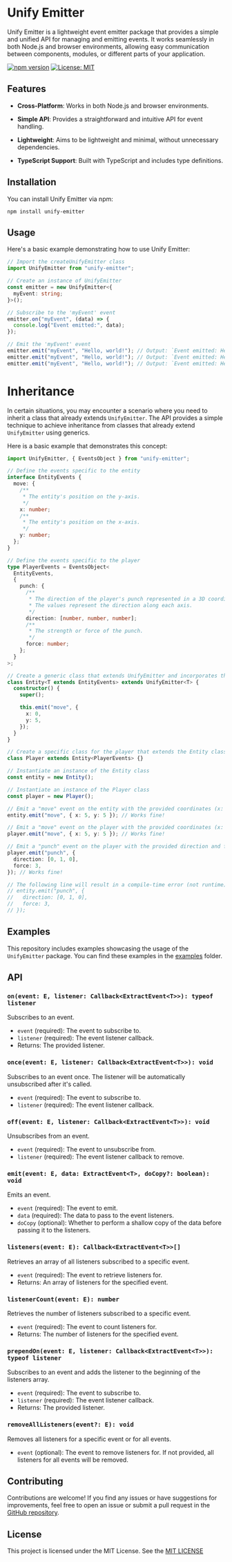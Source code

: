 # Unify Emitter

Unify Emitter is a lightweight event emitter package that provides a simple and unified API for managing and emitting events. It works seamlessly in both Node.js and browser environments, allowing easy communication between components, modules, or different parts of your application.

[![npm version](https://badge.fury.io/js/unify-emitter.svg)](https://www.npmjs.com/package/unify-emitter)
[![License: MIT](https://img.shields.io/badge/License-MIT-blue.svg)](https://opensource.org/licenses/MIT)

## Features

- **Cross-Platform**: Works in both Node.js and browser environments.
- **Simple API**: Provides a straightforward and intuitive API for event handling.

- **Lightweight**: Aims to be lightweight and minimal, without unnecessary dependencies.
- **TypeScript Support**: Built with TypeScript and includes type definitions.

## Installation

You can install Unify Emitter via npm:

```shell
npm install unify-emitter
```

## Usage

Here's a basic example demonstrating how to use Unify Emitter:

```typescript
// Import the createUnifyEmitter class
import UnifyEmitter from "unify-emitter";

// Create an instance of UnifyEmitter
const emitter = new UnifyEmitter<{
  myEvent: string;
}>();

// Subscribe to the 'myEvent' event
emitter.on("myEvent", (data) => {
  console.log("Event emitted:", data);
});

// Emit the 'myEvent' event
emitter.emit("myEvent", "Hello, world!"); // Output: `Event emitted: Hello, world!`
emitter.emit("myEvent", "Hello, world!"); // Output: `Event emitted: Hello, world!`
emitter.emit("myEvent", "Hello, world!"); // Output: `Event emitted: Hello, world!`
```

# Inheritance

In certain situations, you may encounter a scenario where you need to inherit a class that already extends `UnifyEmitter`. The API provides a simple technique to achieve inheritance from classes that already extend `UnifyEmitter` using generics.

Here is a basic example that demonstrates this concept:

```typescript
import UnifyEmitter, { EventsObject } from "unify-emitter";

// Define the events specific to the entity
interface EntityEvents {
  move: {
    /**
     * The entity's position on the y-axis.
     */
    x: number;
    /**
     * The entity's position on the x-axis.
     */
    y: number;
  };
}

// Define the events specific to the player
type PlayerEvents = EventsObject<
  EntityEvents,
  {
    punch: {
      /**
       * The direction of the player's punch represented in a 3D coordinate system (x, y, z).
       * The values represent the direction along each axis.
       */
      direction: [number, number, number];
      /**
       * The strength or force of the punch.
       */
      force: number;
    };
  }
>;

// Create a generic class that extends UnifyEmitter and incorporates the EntityEvents
class Entity<T extends EntityEvents> extends UnifyEmitter<T> {
  constructor() {
    super();

    this.emit("move", {
      x: 0,
      y: 5,
    });
  }
}

// Create a specific class for the player that extends the Entity class and incorporates the PlayerEvents
class Player extends Entity<PlayerEvents> {}

// Instantiate an instance of the Entity class
const entity = new Entity();

// Instantiate an instance of the Player class
const player = new Player();

// Emit a "move" event on the entity with the provided coordinates (x: 5, y: 5)
entity.emit("move", { x: 5, y: 5 }); // Works fine!

// Emit a "move" event on the player with the provided coordinates (x: 5, y: 5)
player.emit("move", { x: 5, y: 5 }); // Works fine!

// Emit a "punch" event on the player with the provided direction and force
player.emit("punch", {
  direction: [0, 1, 0],
  force: 3,
}); // Works fine!

// The following line will result in a compile-time error (not runtime). Please keep that in mind.
// entity.emit("punch", {
//   direction: [0, 1, 0],
//   force: 3,
// });
```

## Examples

This repository includes examples showcasing the usage of the `UnifyEmitter` package. You can find these examples in the [examples](examples) folder.

## API

### `on(event: E, listener: Callback<ExtractEvent<T>>): typeof listener`

Subscribes to an event.

- `event` (required): The event to subscribe to.
- `listener` (required): The event listener callback.
- Returns: The provided listener.

### `once(event: E, listener: Callback<ExtractEvent<T>>): void`

Subscribes to an event once. The listener will be automatically unsubscribed after it's called.

- `event` (required): The event to subscribe to.
- `listener` (required): The event listener callback.

### `off(event: E, listener: Callback<ExtractEvent<T>>): void`

Unsubscribes from an event.

- `event` (required): The event to unsubscribe from.
- `listener` (required): The event listener callback to remove.

### `emit(event: E, data: ExtractEvent<T>, doCopy?: boolean): void`

Emits an event.

- `event` (required): The event to emit.
- `data` (required): The data to pass to the event listeners.
- `doCopy` (optional): Whether to perform a shallow copy of the data before passing it to the listeners.

### `listeners(event: E): Callback<ExtractEvent<T>>[]`

Retrieves an array of all listeners subscribed to a specific event.

- `event` (required): The event to retrieve listeners for.
- Returns: An array of listeners for the specified event.

### `listenerCount(event: E): number`

Retrieves the number of listeners subscribed to a specific event.

- `event` (required): The event to count listeners for.
- Returns: The number of listeners for the specified event.

### `prependOn(event: E, listener: Callback<ExtractEvent<T>>): typeof listener`

Subscribes to an event and adds the listener to the beginning of the listeners array.

- `event` (required): The event to subscribe to.
- `listener` (required): The event listener callback.
- Returns: The provided listener.

### `removeAllListeners(event?: E): void`

Removes all listeners for a specific event or for all events.

- `event` (optional): The event to remove listeners for. If not provided, all listeners for all events will be removed.

## Contributing

Contributions are welcome! If you find any issues or have suggestions for improvements, feel free to open an issue or submit a pull request in the [GitHub repository](https://github.com/EyadRealHim/unify-emitter).

## License

This project is licensed under the MIT License. See the [MIT LICENSE](https://opensource.org/licenses/MIT)
